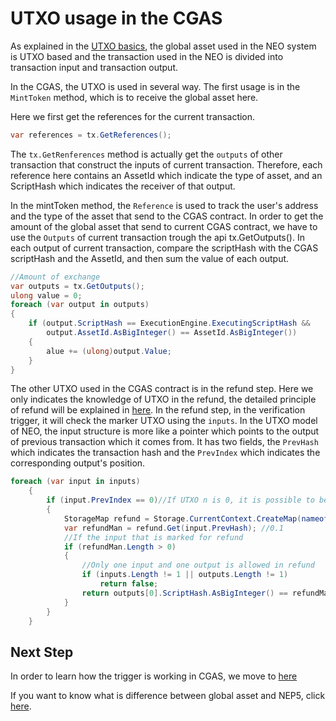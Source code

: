 # UTXO usage in the CGAS

As explained in the [UTXO basics](../UTXO.md), the global asset used in the NEO system is UTXO based and the transaction used in the NEO is divided into transaction input and transaction output.

In the CGAS, the UTXO is used in several way. The first usage is in the `MintToken` method, which is to receive the global asset here.

Here we first get the references for the current transaction.
```csharp
var references = tx.GetReferences();
```

The `tx.GetRenferences` method is actually get the `outputs` of other transaction that construct the inputs of current transaction. Therefore, each reference here contains an AssetId which indicate the type of asset, and an ScriptHash which indicates the receiver of that output.

In the mintToken method, the `Reference` is used to track the user's address and the type of the asset that send to the CGAS contract. In order to get the amount of the global asset that send to current CGAS contract, we have to use the `Outputs` of current transaction trough the api tx.GetOutputs(). In each output of current transaction, compare the scriptHash with the CGAS scriptHash and the AssetId, and then sum the value of each output.

```csharp
//Amount of exchange
var outputs = tx.GetOutputs();
ulong value = 0;
foreach (var output in outputs)
{
    if (output.ScriptHash == ExecutionEngine.ExecutingScriptHash &&
        output.AssetId.AsBigInteger() == AssetId.AsBigInteger())
    {
        alue += (ulong)output.Value;
    }
}
```

The other UTXO used in the CGAS contract is in the refund step. Here we only indicates the knowledge of UTXO in the refund, the detailed principle of refund will be explained in [here](5_minttokens_and_refund.md). In the refund step, in the verification trigger, it will check the marker UTXO using the `inputs`. In the UTXO model of NEO, the input structure is more like a pointer which points to the output of previous transaction which it comes from. It has two fields, the `PrevHash` which indicates the transaction hash and the `PrevIndex` which indicates the corresponding output's position.

```csharp
foreach (var input in inputs)
	{
	    if (input.PrevIndex == 0)//If UTXO n is 0, it is possible to be a marker UTXO
	    {
	        StorageMap refund = Storage.CurrentContext.CreateMap(nameof(refund));
	        var refundMan = refund.Get(input.PrevHash); //0.1
	        //If the input that is marked for refund
	        if (refundMan.Length > 0)
	        {
	            //Only one input and one output is allowed in refund
	            if (inputs.Length != 1 || outputs.Length != 1)
	                return false;
	            return outputs[0].ScriptHash.AsBigInteger() == refundMan.AsBigInteger();
	        }
	    }
	}
```

## Next Step
In order to learn how the trigger is working in CGAS, we move to [here](4_trigger.md)

If you want to know what is difference between global asset and NEP5, click [here](2_global_asset_and_nep5.md).
